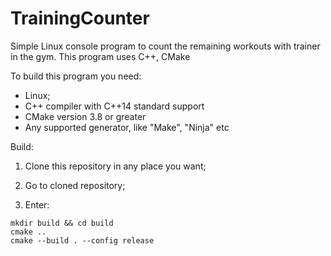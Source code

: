 # TrainingCounter
Simple Linux console program to count the remaining workouts with trainer in the gym. This program uses C++, CMake

To build this program you need:

 * Linux;
 * C++ compiler with C++14 standard support
 * CMake version 3.8 or greater
 * Any supported generator, like "Make", "Ninja" etc

Build:

1) Clone this repository in any place you want;
2) Go to cloned repository;

3) Enter:

```
mkdir build && cd build
cmake ..
cmake --build . --config release
```

